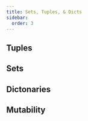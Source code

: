 ```yaml
---
title: Sets, Tuples, & Dicts
sidebar:
  order: 3
---
```


## Tuples

## Sets

## Dictonaries

## Mutability

